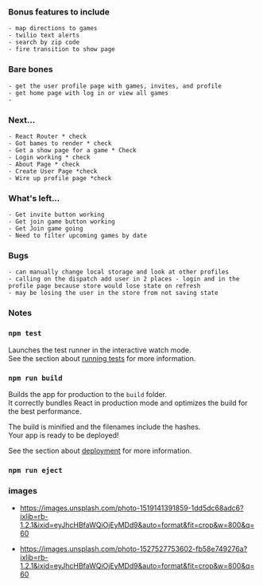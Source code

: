### Bonus features to include 
    - map directions to games
    - twilio text alerts
    - search by zip code
    - fire transition to show page

### Bare bones
    - get the user profile page with games, invites, and profile
    - get home page with log in or view all games
    - 

### Next...
    - React Router * check
    - Got bames to render * check
    - Get a show page for a game * Check
    - Login working * check
    - About Page * check
    - Create User Page *check
    - Wire up profile page *check

### What's left...
    - Get invite button working
    - Get join game button working
    - Get Join game going
    - Need to filter upcoming games by date
    

### Bugs 
    - can manually change local storage and look at other profiles
    - calling on the dispatch add user in 2 places - login and in the profile page because store would lose state on refresh
    - may be losing the user in the store from not saving state
    
    

### Notes 
 

### `npm test`

Launches the test runner in the interactive watch mode.<br>
See the section about [running tests](https://facebook.github.io/create-react-app/docs/running-tests) for more information.

### `npm run build`

Builds the app for production to the `build` folder.<br>
It correctly bundles React in production mode and optimizes the build for the best performance.

The build is minified and the filenames include the hashes.<br>
Your app is ready to be deployed!

See the section about [deployment](https://facebook.github.io/create-react-app/docs/deployment) for more information.

### `npm run eject`

### images
- https://images.unsplash.com/photo-1519141391859-1dd5dc68adc6?ixlib=rb-1.2.1&ixid=eyJhcHBfaWQiOjEyMDd9&auto=format&fit=crop&w=800&q=60

- https://images.unsplash.com/photo-1527527753602-fb58e749276a?ixlib=rb-1.2.1&ixid=eyJhcHBfaWQiOjEyMDd9&auto=format&fit=crop&w=800&q=60